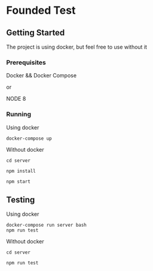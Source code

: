 # Founded Test

## Getting Started

The project is using docker, but feel free to use without it

### Prerequisites

Docker && Docker Compose

or

NODE 8


### Running
Using docker

```
docker-compose up
```

Without docker


```
cd server
```

```
npm install
```

```
npm start
```

## Testing
Using docker

```
docker-compose run server bash
npm run test
```

Without docker

```
cd server
```


```
npm run test
```
